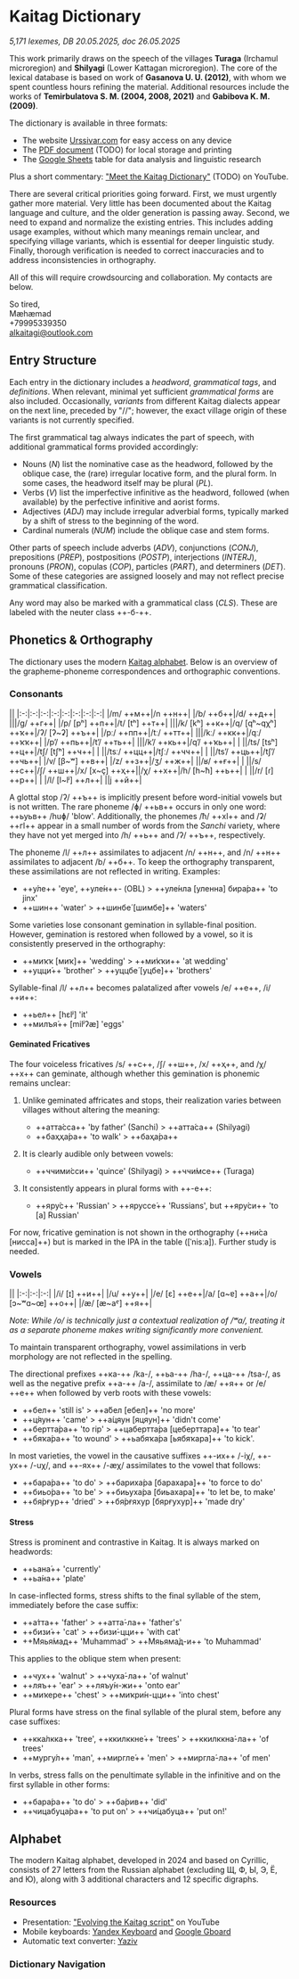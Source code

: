# Kaitag Dictionary

*5,171 lexemes, DB 20.05.2025, doc 26.05.2025*

This work primarily draws on the speech of the villages **Turaga** (Irchamul microregion) and **Shilyagi** (Lower Kattagan microregion). The core of the lexical database is based on work of **Gasanova U. U. (2012)**, with whom we spent countless hours refining the material. Additional resources include the works of **Temirbulatova S. M. (2004, 2008, 2021)** and **Gabibova K. M. (2009)**.

The dictionary is available in three formats:

* The website [Urssivar.com](https://urssivar.com/dictionary) for easy access on any device
* The [PDF document](/xdq-eng%20dictionary.pdf) (TODO) for local storage and printing
* The [Google Sheets](https://docs.google.com/spreadsheets/d/1TAvQAMAw0jDdStvq2Z1E-m1mz3UWkCMGQBgLCnPQgJs/edit?usp=sharing) table for data analysis and linguistic research

Plus a short commentary: ["Meet the Kaitag Dictionary"](https://youtu.be/Ad2o1hwYagA) (TODO) on YouTube.

There are several critical priorities going forward. First, we must urgently gather more material. Very little has been documented about the Kaitag language and culture, and the older generation is passing away. Second, we need to expand and normalize the existing entries. This includes adding usage examples, without which many meanings remain unclear, and specifying village variants, which is essential for deeper linguistic study. Finally, thorough verification is needed to correct inaccuracies and to address inconsistencies in orthography.

All of this will require crowdsourcing and collaboration. My contacts are below.

So tired,  
Mæhæmad  
+79995339350  
<alkaitagi@outlook.com>

## Entry Structure

Each entry in the dictionary includes a *headword*, *grammatical tags*, and *definitions*. When relevant, minimal yet sufficient *grammatical forms* are also included. Occasionally, *variants* from different Kaitag dialects appear on the next line, preceded by "//"; however, the exact village origin of these variants is not currently specified.

The first grammatical tag always indicates the part of speech, with additional grammatical forms provided accordingly:

* Nouns (*N*) list the nominative case as the headword, followed by the oblique case, the (rare) irregular locative form, and the plural form. In some cases, the headword itself may be plural (*PL*).
* Verbs (*V*) list the imperfective infinitive as the headword, followed (when available) by the perfective infinitive and aorist forms.
* Adjectives (*ADJ*) may include irregular adverbial forms, typically marked by a shift of stress to the beginning of the word.
* Cardinal numerals (*NUM*) include the oblique case and stem forms.
  
Other parts of speech include adverbs (*ADV*), conjunctions (*CONJ*), prepositions (*PREP*), postpositions (*POSTP*), interjections (*INTERJ*), pronouns (*PRON*), copulas (*COP*), particles (*PART*), and determiners (*DET*). Some of these categories are assigned loosely and may not reflect precise grammatical classification.

Any word may also be marked with a grammatical class (*CLS*). These are labeled with the neuter class ++-б-++.

## Phonetics & Orthography

The dictionary uses the modern [Kaitag alphabet](#alphabet). Below is an overview of the grapheme-phoneme correspondences and orthographic conventions.

### Consonants

<div class="table-wide table-compact">

||
|:-:|:-:|:-:|:-:|:-:|:-:|:-:|:-:|
|/m/ ++м++|/n ++н++|
|/b/ ++б++|/d/ ++д++| |||/g/ ++г++|
|/p/ [pʰ] ++п++|/t/ [tʰ] ++т++| |||/k/ [kʰ] ++к++|/q/ [qʰ~qχʰ] ++ҡ++|/ʔ/ [ʔ~ʡ] ++ъ++|
|/pː/ ++пп++|/tː/ ++тт++| |||/kː/ ++кк++|/qː/ ++ҡҡ++|
|/pʼ/ ++пь++|/tʼ/ ++ть++| |||/kʼ/ ++кь++|/qʼ/ ++ҡь++|
| ||/ts/ [tsʰ] ++ц++|/tʃ/ [tʃʰ] ++ч++|
| ||/tsː/ ++цц++|/tʃː/ ++чч++|
| ||/tsʼ/ ++ць++|/tʃʼ/ ++чь++|
|/v/ [β~ʷ] ++в++| |/z/ ++з++|/ʒ/ ++ж++| ||/ʁ/ ++ғ++|
| ||/s/ ++с++|/ʃ/ ++ш++|/x/ [x~ç] ++ҳ++||/χ/ ++х++|/h/ [h~ħ] ++ь++|
| ||/r/ [ɾ]  ++р++|
| |/l/ [l~lʲ] ++л++| ||j ++й++|

</div>

A glottal stop /ʔ/ ++ъ++ is implicitly present before word-initial vowels but is not written. The rare phoneme /ɸ/ ++ьв++ occurs in only one word: ++ьуьв++ /huɸ/ 'blow'. Additionally, the phonemes /ħ/ ++хӏ++ and /ʡ/ ++гӏ++ appear in a small number of words from the *Sanchi* variety, where they have not yet merged into /h/ ++ь++ and /ʔ/ ++ъ++, respectively.

The phoneme /l/ ++л++ assimilates to adjacent /n/ ++н++, and /n/ ++н++ assimilates to adjacent /b/ ++б++. To keep the orthography transparent, these assimilations are not reflected in writing. Examples:

* ++у́ле++ 'eye', ++уле́н++- (OBL) > ++уле́нла [уленна] бира́ра++ 'to jinx'
* ++шин++ 'water' > ++шинбе́ [шимбе]++ 'waters'

Some varieties lose consonant gemination in syllable-final position. However, gemination is restored when followed by a vowel, so it is consistently preserved in the orthography:

* ++миҡҡ [миҡ]++ 'wedding' > ++ми́ҡҡи++ 'at wedding'
* ++уцци́++ 'brother' > ++уццбе́ [уцбе]++ 'brothers'

Syllable-final /l/ ++л++ becomes palatalized after vowels /e/ ++е++, /i/ ++и++:

* ++ьел++ [hɛlʲ] 'it'
* ++милъя́++ [milʲʔæ] 'eggs'

#### Geminated Fricatives

The four voiceless fricatives /s/ ++с++, /ʃ/ ++ш++, /x/ ++ҳ++, and /χ/ ++х++ can geminate, although whether this gemination is phonemic remains unclear:

1. Unlike geminated affricates and stops, their realization varies between villages without altering the meaning:

   * ++атта́сса++ 'by father' (Sanchi) > ++атта́са++ (Shilyagi)
   * ++баҳҳа́ра++ 'to walk' > ++баҳа́ра++

2. It is clearly audible only between vowels:

   * ++ччими́сси++ 'quince' (Shilyagi) > ++ччи́мсе++ (Turaga)

3. It consistently appears in plural forms with ++-е++:

   * ++яру́с++ 'Russian' > ++яруссе́++ 'Russians', but ++яру́си++ 'to [a] Russian'

For now, fricative gemination is not shown in the orthography (++ни́са [нисса]++) but is marked in the IPA in the table ([ˈnisːa]). Further study is needed.

### Vowels

<div class="table-wide table-compact">

||
|:-:|:-:|:-:|
|/i/ [ɪ] ++и++| |/u/ ++у++|
|/e/ [ɛ] ++е++|/a/ [ɑ~ɐ] ++а++|/o/ [ɔ~ʷɑ~œ] ++о++|
|/æ/ [æ~aˤ] ++я++|

</div>

*Note: While /o/ is technically just a contextual realization of /ʷa/, treating it as a separate phoneme makes writing significantly more convenient.*

To maintain transparent orthography, vowel assimilations in verb morphology are not reflected in the spelling.

The directional prefixes ++ка-++ /ka-/, ++ьа-++ /ha-/, ++ца-++ /tsa-/, as well as the negative prefix ++а-++ /a-/, assimilate to /æ/ ++я++ or /e/ ++е++ when followed by verb roots with these vowels:

* ++бел++ 'still is' > ++а́бел [ебел]++ 'no more'
* ++ц́яун++ 'came' > ++а́цяун [яцяун]++ 'didn't come'
* ++бертта́ра++ 'to rip' > ++цабертта́ра [цеберттара]++ 'to tear'
* ++бяҡа́ра++ 'to wound' > ++ьабяҡа́ра [ьябяҡара]++ 'to kick'.

In most varieties, the vowel in the causative suffixes ++-их++ /-iχ/, ++-ух++ /-uχ/, and ++-ях++ /-æχ/ assimilates to the vowel that follows:

* ++бара́ра++ 'to do' > ++бариха́ра [барахара]++ 'to force to do'
* ++биьо́ра++ 'to be' > ++биьуха́ра [биьахара]++ 'to let be, to make'
* ++бя́рғур++ 'dried' > ++бя́рғяхур [бярғухур]++ 'made dry'

#### Stress

Stress is prominent and contrastive in Kaitag. It is always marked on headwords:

* ++ьана́++ 'currently'
* ++ьа́на++ 'plate'

In case-inflected forms, stress shifts to the final syllable of the stem, immediately before the case suffix:

* ++а́тта++ 'father' > ++атта́-ла++ 'father's'
* ++бизи́++ 'cat' > ++бизи́-цци++ 'with cat'
* ++Мяья́мад++ 'Muhammad' > ++Мяьяма́д-и++ 'to Muhammad'

This applies to the oblique stem when present:

* ++чух++ 'walnut' > ++чуха́-ла++ 'of walnut'
* ++ляъ++ 'ear' > ++ляъу́н-жи++ 'onto ear'
* ++миҡере++ 'chest' > ++миҡри́н-цци++ 'into chest'

Plural forms have stress on the final syllable of the plural stem, before any case suffixes:

* ++кка́лкка++ 'tree', ++ккилккне́++ 'trees' > ++ккилккна́-ла++ 'of trees'
* ++мургу́л++ 'man', ++миргле́++ 'men' > ++миргла́-ла++ 'of men'

In verbs, stress falls on the penultimate syllable in the infinitive and on the first syllable in other forms:

* ++бара́ра++ 'to do' > ++ба́рив++ 'did'
* ++чицабуца́ра++ 'to put on' > ++чи́цабуца++ 'put on!'

## Alphabet

The modern Kaitag alphabet, developed in 2024 and based on Cyrillic, consists of 27 letters from the Russian alphabet (excluding Щ, Ф, Ы, Э, Ё, and Ю), along with 3 additional characters and 12 specific digraphs.

### Resources

* Presentation: ["Evolving the Kaitag script"](https://youtu.be/Ad2o1hwYagA) on YouTube
* Mobile keyboards: [Yandex Keyboard](https://redirect.appmetrica.yandex.com/serve/172416875559437678) and [Google Gboard](https://play.google.com/store/apps/details?id=com.google.android.inputmethod.latin)
* Automatic text converter: [Yaziv](https://yaziv.raxys.app/?lang=xdq&to=0&from=3&text=%D0%BA%D1%8A%D0%B0%D0%B1%D0%B0%D0%B3%D1%8A+%D0%B1%D0%B5%D0%BB%D1%85%D1%8C%D1%83%D0%BD)

### Dictionary Navigation

<DIndex :dict="dict" :local="$frontmatter.navbar === false" class="tw-my-4"/>

